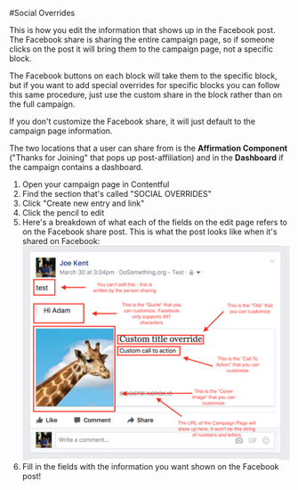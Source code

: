 #Social Overrides

This is how you edit the information that shows up in the Facebook post. The Facebook share is sharing the entire campaign page, so if someone clicks on the post it will bring them to the campaign page, not a specific block.

The Facebook buttons on each block will take them to the specific block, but if you want to add special overrides for specific blocks you can follow this same procedure, just use the custom share in the block rather than on the full campaign.

If you don't customize the Facebook share, it will just default to the campaign page information.

The two locations that a user can share from is the **Affirmation Component** ("Thanks for Joining" that pops up post-affiliation) and in the **Dashboard** if the campaign contains a dashboard.

1. Open your campaign page in Contentful
2. Find the section that's called "SOCIAL OVERRIDES"
3. Click "Create new entry and link"
4. Click the pencil to edit
5. Here's a breakdown of what each of the fields on the edit page refers to on the Facebook share post. This is what the post looks like when it's shared on Facebook:
 ![Social Overrides](_assets/social-override.png)
6. Fill in the fields with the information you want shown on the Facebook post!

